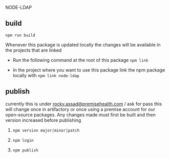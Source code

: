 NODE-LDAP

## build
`npm run build`

Whenever this package is updated locally the changes will be available in the projects that are linked

* Run the following command at the root of this package
`npm link`

* In the project where you want to use this package link the npm package locally with
`npm link node-ldap`

## publish
currently this is under rocky.assad@premisehealth.com / ask for pass
this will change once in artifactory or once using a premise account for our
open-source packages. Any changes made must first be built and then version increased
before publishing
1. `npm version major|minor|patch`

2. `npm login` 

3. `npm publish`